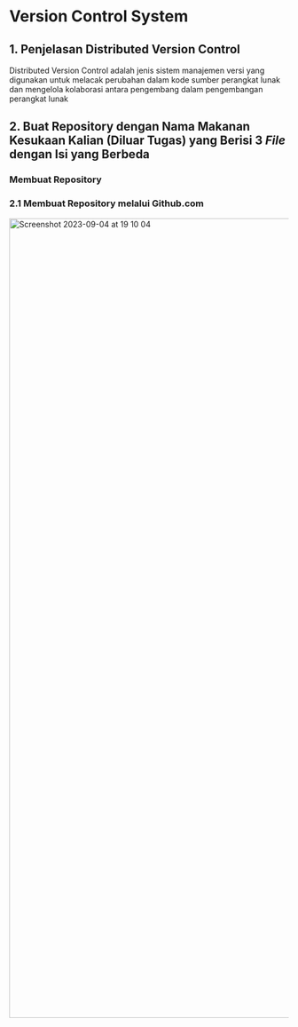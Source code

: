 # Version Control System

## 1. Penjelasan Distributed Version Control

Distributed Version Control adalah jenis sistem manajemen versi yang digunakan untuk melacak perubahan dalam kode sumber perangkat lunak dan mengelola kolaborasi antara pengembang dalam pengembangan perangkat lunak

## 2. Buat Repository dengan Nama Makanan Kesukaan Kalian (Diluar Tugas) yang Berisi 3 *File* dengan Isi yang Berbeda

### Membuat Repository

### 2.1 Membuat Repository melalui Github.com
<img width="1440" alt="Screenshot 2023-09-04 at 19 10 04" src="https://github.com/restubagusananda/scrweek2d1/blob/dc7cf53ce599a78fc69132c3cebf77d13516ba97/Cuplikan%20layar%202023-09-12%20171328.png">

